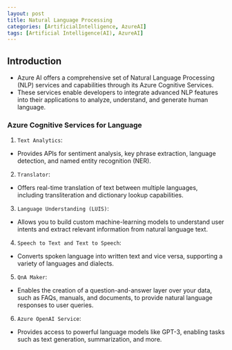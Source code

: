 ```yaml
---
layout: post
title: Natural Language Processing
categories: [ArtificialIntelligence, AzureAI]
tags: [Artificial Intelligence(AI), AzureAI]
---
```


## Introduction 
- Azure AI offers a comprehensive set of Natural Language Processing (NLP) services and capabilities through its Azure Cognitive Services.
- These services enable developers to integrate advanced NLP features into their applications to analyze, understand, and generate human language. 

### Azure Cognitive Services for Language
1. `Text Analytics`: 
- Provides APIs for sentiment analysis, key phrase extraction, language detection, and named entity recognition (NER).

2. `Translator`: 
- Offers real-time translation of text between multiple languages, including transliteration and dictionary lookup capabilities.

3. `Language Understanding (LUIS)`: 
- Allows you to build custom machine-learning models to understand user intents and extract relevant information from natural language text.

4. `Speech to Text and Text to Speech`: 
- Converts spoken language into written text and vice versa, supporting a variety of languages and dialects.

5. `QnA Maker`: 
- Enables the creation of a question-and-answer layer over your data, such as FAQs, manuals, and documents, to provide natural language responses to user queries.

6. `Azure OpenAI Service`: 
- Provides access to powerful language models like GPT-3, enabling tasks such as text generation, summarization, and more.